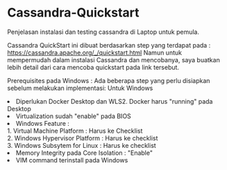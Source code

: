 # Cassandra-Quickstart
Penjelasan instalasi dan testing cassandra di Laptop untuk pemula.

Cassandra QuickStart ini dibuat berdasarkan step yang terdapat pada : https://cassandra.apache.org/_/quickstart.html
Namun untuk mempermudah dalam instalasi Cassandra dan mencobanya, saya buatkan lebih detail dari cara mencoba quickstart pada link tersebut.

Prerequisites pada Windows : 
Ada beberapa step yang perlu disiapkan sebelum melakukan implementasi: 
Untuk Windows 
<li>Diperlukan Docker Desktop dan WLS2. Docker harus "running" pada Desktop
<li>Virtualization sudah "enable" pada BIOS 
<li> Windows Feature :
 <br>1. Virtual Machine Platform : Harus ke Checklist
 <br>2. Windows Hypervisor Platform : Harus ke checklist 
 <br>3. Windows Subsytem for Linux : Harus ke checklist 
<li>Memory Integrity pada Core Isolation : "Enable"
<li>VIM command terinstall pada Windows</li>
